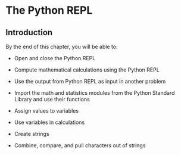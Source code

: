 
# The Python REPL
## Introduction
By the end of this chapter, you will be able to:

 * Open and close the Python REPL

 * Compute mathematical calculations using the Python REPL
 
 * Use the output from Python REPL as input in another problem
 
 * Import the math and statistics modules from the Python Standard Library and use their functions
 
 * Assign values to variables

 * Use variables in calculations
 
 * Create strings
 
 * Combine, compare, and pull characters out of strings
 

